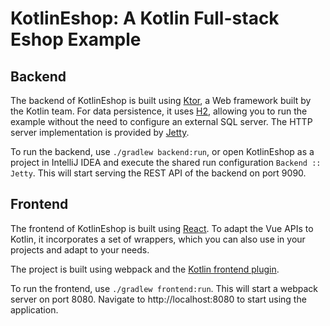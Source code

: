 # KotlinEshop: A Kotlin Full-stack Eshop Example

## Backend

The backend of KotlinEshop is built using [Ktor](https://github.com/kotlin/ktor), a Web framework built by the Kotlin team.
For data persistence, it uses [H2](http://www.h2database.com), allowing you to run the example without the need to configure
an external SQL server. The HTTP server implementation is provided by [Jetty](http://www.eclipse.org/jetty/).

To run the backend, use `./gradlew backend:run`, or open KotlinEshop as a project in IntelliJ IDEA and execute the shared 
run configuration `Backend :: Jetty`. This will start serving the REST API of the backend on port 9090.

## Frontend

The frontend of KotlinEshop is built using [React](https://facebook.github.io/react/). To adapt the Vue APIs to Kotlin,
it incorporates a set of wrappers, which
you can also use in your projects and adapt to your needs.

The project is built using webpack and the [Kotlin frontend plugin](https://github.com/kotlin/kotlin-frontend-plugin). 

To run the frontend, use `./gradlew frontend:run`. This will start a webpack server on port 8080. Navigate to http://localhost:8080 
to start using the application.
